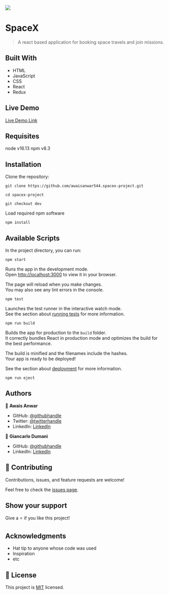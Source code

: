 ![](https://img.shields.io/badge/Microverse-blueviolet)

# SpaceX

> A react based application for booking space travels and join missions.

## Built With

- HTML
- JavaScript
- CSS
- React
- Redux

## Live Demo

[Live Demo Link](https://sweet-biscotti-fa21dd.netlify.app)
## Requisites
node v16.13
npm v8.3

## Installation

Clone the repository: 

`git clone https://github.com/awaisanwar544.spacex-project.git`

`cd spacex-project`

`git checkout dev`

Load required npm software

`npm install`

## Available Scripts

In the project directory, you can run:

`npm start`

Runs the app in the development mode.\
Open [http://localhost:3000](http://localhost:3000) to view it in your browser.

The page will reload when you make changes.\
You may also see any lint errors in the console.

`npm test`

Launches the test runner in the interactive watch mode.\
See the section about [running tests](https://facebook.github.io/create-react-app/docs/running-tests) for more information.

`npm run build`

Builds the app for production to the `build` folder.\
It correctly bundles React in production mode and optimizes the build for the best performance.

The build is minified and the filenames include the hashes.\
Your app is ready to be deployed!

See the section about [deployment](https://facebook.github.io/create-react-app/docs/deployment) for more information.

`npm run eject`


## Authors

👤 **Awais Anwar**

- GitHub: [@githubhandle](https://github.com/awaisanwar544)
- Twitter: [@twitterhandle](https://twitter.com/AwaisAnwar47)
- LinkedIn: [LinkedIn](https://www.linkedin.com/in/awaisanwar544/)

👤 **Giancarlo Dumani**

- GitHub: [@githubhandle](https://github.com/gdumani)
- LinkedIn: [LinkedIn](https://www.linkedin.com/in/gdumani/)

## 🤝 Contributing

Contributions, issues, and feature requests are welcome!

Feel free to check the [issues page](../../issues/).

## Show your support

Give a ⭐️ if you like this project!

## Acknowledgments

- Hat tip to anyone whose code was used
- Inspiration
- etc

## 📝 License

This project is [MIT](./MIT.md) licensed.

